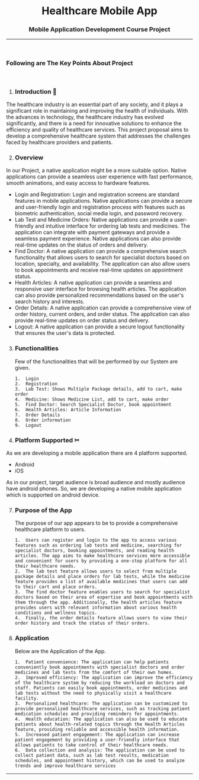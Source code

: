 <h1 align="center">Healthcare Mobile App</h1>

<h3 align="center">Mobile Application Development Course Project</h3>

<hr/>
<br>

### Following are The Key Points About Project

<br>


1.  ### Introduction 🙌

<p class="text-justify">The healthcare industry is an essential part of any society, and it plays a significant role in maintaining and improving the health of individuals. With the advances in technology, the healthcare industry has evolved significantly, and there is a need for innovative solutions to enhance the efficiency and quality of healthcare services. This project proposal aims to develop a comprehensive healthcare system that addresses the challenges faced by healthcare providers and patients.</p>

2.  ### Overview

<p>In our Project, a native application might be a more suitable option. Native applications can provide a seamless user experience with fast performance, smooth animations, and easy access to hardware features.
<ul>
<li>Login and Registration: Login and registration screens are standard features in mobile applications. Native applications can provide a secure and user-friendly login and registration process with features such as biometric authentication, social media login, and password recovery.</li>
<li>Lab Test and Medicine Orders: Native applications can provide a user-friendly and intuitive interface for ordering lab tests and medicines. The application can integrate with payment gateways and provide a seamless payment experience. Native applications can also provide real-time updates on the status of orders and delivery.</li>
<li>Find Doctor: A native application can provide a comprehensive search functionality that allows users to search for specialist doctors based on location, specialty, and availability. The application can also allow users to book appointments and receive real-time updates on appointment status.</li>
<li>Health Articles: A native application can provide a seamless and responsive user interface for browsing health articles. The application can also provide personalized recommendations based on the user's search history and interests.</li>
<li>Order Details: A native application can provide a comprehensive view of order history, current orders, and order status. The application can also provide real-time updates on order status and delivery.</li>
<li>Logout: A native application can provide a secure logout functionality that ensures the user's data is protected.</li>
  </ul>
</p>

3.  ### Functionalities

    Few of the functionalities that will be performed by our System are given.

    <p>

        1.	Login
        2.  Registration
        3.  Lab Test: Shows Multiple Package details, add to cart, make order
        4.  Medicine: Shows Medicine List, add to cart, make order
        5.  Find Doctor: Search Specialist Doctor, book appointment
        6.  Health Articles: Article Information
        7.  Order Details 
        8.  Order information
        9.  Logout

    </p>

3.  ### Platform Supported ✂

<p>As we are developing a mobile application there are 4 platform supported.
<ul>
  <li>Android</li>
  <li>iOS</li>
  </ul>
    As in our project, target audience is broad audience and mostly audience have android phones. So, we are developing a native mobile application which is supported on android device.
</p>


7.  ### Purpose of the App

    The purpose of our app appears to be to provide a comprehensive healthcare platform to users.

    <p>

        1.  Users can register and login to the app to access various features such as ordering lab tests and medicine, searching for specialist doctors, booking appointments, and reading health articles. The app aims to make healthcare services more accessible and convenient for users by providing a one-stop platform for all their healthcare needs.
        2.  The lab test feature allows users to select from multiple package details and place orders for lab tests, while the medicine feature provides a list of available medicines that users can add to their cart and place orders.
        3.  The find doctor feature enables users to search for specialist doctors based on their area of expertise and book appointments with them through the app. Additionally, the health articles feature provides users with relevant information about various health conditions and wellness topics.
        4.  Finally, the order details feature allows users to view their order history and track the status of their orders.



    </p>

8.  ### Application 

    Below are the Application of the App.

    <p>

        1.  Patient convenience: The application can help patients conveniently book appointments with specialist doctors and order medicines and lab tests from the comfort of their own homes.
        2.	Improved efficiency: The application can improve the efficiency of the healthcare system by reducing the workload on doctors and staff. Patients can easily book appointments, order medicines and lab tests without the need to physically visit a healthcare facility.
        3.	Personalized healthcare: The application can be customized to provide personalized healthcare services, such as tracking patient medication schedules and providing reminders for appointments.
        4.	Health education: The application can also be used to educate patients about health-related topics through the Health Articles feature, providing reliable and accessible health information.
        5.	Increased patient engagement: The application can increase patient engagement by providing a user-friendly interface that allows patients to take control of their healthcare needs.
        6.	Data collection and analysis: The application can be used to collect patient data, such as lab test results, medication schedules, and appointment history, which can be used to analyze trends and improve healthcare services



    </p>

---
